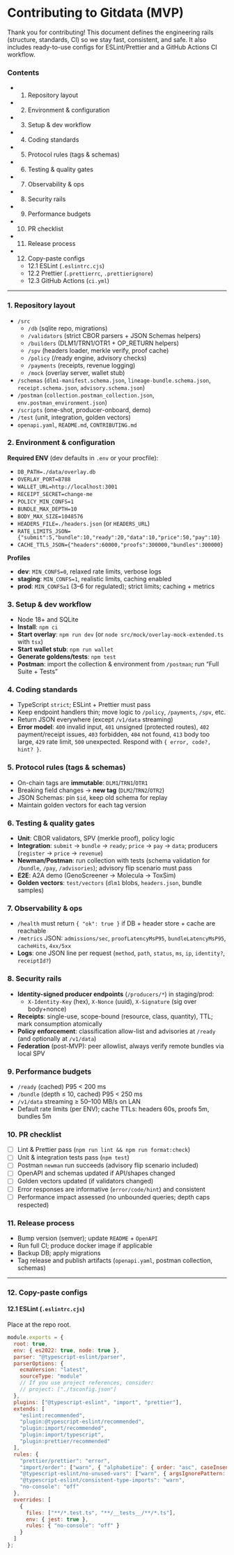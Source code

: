 # Contributing to Gitdata (MVP)

Thank you for contributing! This document defines the engineering rails (structure, standards, CI) so we stay fast, consistent, and safe. It also includes ready-to-use configs for ESLint/Prettier and a GitHub Actions CI workflow.

### Contents
- 1. Repository layout
- 2. Environment & configuration
- 3. Setup & dev workflow
- 4. Coding standards
- 5. Protocol rules (tags & schemas)
- 6. Testing & quality gates
- 7. Observability & ops
- 8. Security rails
- 9. Performance budgets
- 10. PR checklist
- 11. Release process
- 12. Copy-paste configs
  - 12.1 ESLint (`.eslintrc.cjs`)
  - 12.2 Prettier (`.prettierrc`, `.prettierignore`)
  - 12.3 GitHub Actions (`ci.yml`)

---

### 1. Repository layout
- `/src`
  - `/db` (sqlite repo, migrations)
  - `/validators` (strict CBOR parsers + JSON Schemas helpers)
  - `/builders` (DLM1/TRN1/OTR1 + OP_RETURN helpers)
  - `/spv` (headers loader, merkle verify, proof cache)
  - `/policy` (/ready engine, advisory checks)
  - `/payments` (receipts, revenue logging)
  - `/mock` (overlay server, wallet stub)
- `/schemas` (`dlm1-manifest.schema.json`, `lineage-bundle.schema.json`, `receipt.schema.json`, `advisory.schema.json`)
- `/postman` (`collection.postman_collection.json`, `env.postman_environment.json`)
- `/scripts` (one-shot, producer-onboard, demo)
- `/test` (unit, integration, golden vectors)
- `openapi.yaml`, `README.md`, `CONTRIBUTING.md`

### 2. Environment & configuration
**Required ENV** (dev defaults in `.env` or your procfile):
- `DB_PATH=./data/overlay.db`
- `OVERLAY_PORT=8788`
- `WALLET_URL=http://localhost:3001`
- `RECEIPT_SECRET=change-me`
- `POLICY_MIN_CONFS=1`
- `BUNDLE_MAX_DEPTH=10`
- `BODY_MAX_SIZE=1048576`
- `HEADERS_FILE=./headers.json` (or `HEADERS_URL`)
- `RATE_LIMITS_JSON={"submit":5,"bundle":10,"ready":20,"data":10,"price":50,"pay":10}`
- `CACHE_TTLS_JSON={"headers":60000,"proofs":300000,"bundles":300000}`

**Profiles**
- **dev**: `MIN_CONFS=0`, relaxed rate limits, verbose logs
- **staging**: `MIN_CONFS=1`, realistic limits, caching enabled
- **prod**: `MIN_CONFS≥1` (3–6 for regulated); strict limits; caching + metrics

### 3. Setup & dev workflow
- Node 18+ and SQLite
- **Install**: `npm ci`
- **Start overlay**: `npm run dev` (or `node src/mock/overlay-mock-extended.ts` with `tsx`)
- **Start wallet stub**: `npm run wallet`
- **Generate goldens/tests**: `npm test`
- **Postman**: import the collection & environment from `/postman`; run “Full Suite + Tests”

### 4. Coding standards
- TypeScript `strict`; ESLint + Prettier must pass
- Keep endpoint handlers thin; move logic to `/policy`, `/payments`, `/spv`, etc.
- Return JSON everywhere (except `/v1/data` streaming)
- **Error model**: `400` invalid input, `401` unsigned (protected routes), `402` payment/receipt issues, `403` forbidden, `404` not found, `413` body too large, `429` rate limit, `500` unexpected. Respond with `{ error, code?, hint? }`.

### 5. Protocol rules (tags & schemas)
- On-chain tags are **immutable**: `DLM1`/`TRN1`/`OTR1`
- Breaking field changes → **new tag** (`DLM2`/`TRN2`/`OTR2`)
- JSON Schemas: pin `$id`, keep old schema for replay
- Maintain golden vectors for each tag version

### 6. Testing & quality gates
- **Unit**: CBOR validators, SPV (merkle proof), policy logic
- **Integration**: `submit` → `bundle` → `ready`; `price` → `pay` → `data`; producers (`register` → `price` → `revenue`)
- **Newman/Postman**: run collection with tests (schema validation for `/bundle`, `/pay`, `/advisories`); advisory flip scenario must pass
- **E2E**: A2A demo (GenoScreener → Molecula → ToxSim)
- **Golden vectors**: `test/vectors` (`dlm1` blobs, `headers.json`, bundle samples)

### 7. Observability & ops
- `/health` must return `{ "ok": true }` if DB + header store + cache are reachable
- `/metrics` JSON: `admissions/sec`, `proofLatencyMsP95`, `bundleLatencyMsP95`, `cacheHits`, `4xx/5xx`
- **Logs**: one JSON line per request (`method`, `path`, `status`, `ms`, `ip`, `identity?`, `receiptId?`)

### 8. Security rails
- **Identity-signed producer endpoints** (`/producers/*`) in staging/prod:
  - `X-Identity-Key` (hex), `X-Nonce` (uuid), `X-Signature` (sig over body+nonce)
- **Receipts**: single-use, scope-bound (resource, class, quantity), TTL; mark consumption atomically
- **Policy enforcement**: classification allow-list and advisories at `/ready` (and optionally at `/v1/data`)
- **Federation** (post-MVP): peer allowlist, always verify remote bundles via local SPV

### 9. Performance budgets
- `/ready` (cached) P95 < 200 ms
- `/bundle` (depth ≤ 10, cached) P95 < 250 ms
- `/v1/data` streaming ≥ 50–100 MB/s on LAN
- Default rate limits (per ENV); cache TTLs: headers 60s, proofs 5m, bundles 5m

### 10. PR checklist
- [ ] Lint & Prettier pass (`npm run lint && npm run format:check`)
- [ ] Unit & integration tests pass (`npm test`)
- [ ] Postman `newman` run succeeds (advisory flip scenario included)
- [ ] OpenAPI and schemas updated if API/shapes changed
- [ ] Golden vectors updated (if validators changed)
- [ ] Error responses are informative (`error/code/hint`) and consistent
- [ ] Performance impact assessed (no unbounded queries; depth caps respected)

### 11. Release process
- Bump version (semver); update `README` + `OpenAPI`
- Run full CI; produce docker image if applicable
- Backup DB; apply migrations
- Tag release and publish artifacts (`openapi.yaml`, postman collection, schemas)

---

### 12. Copy-paste configs

#### 12.1 ESLint (`.eslintrc.cjs`)
Place at the repo root.
```javascript
module.exports = {
  root: true,
  env: { es2022: true, node: true },
  parser: "@typescript-eslint/parser",
  parserOptions: {
    ecmaVersion: "latest",
    sourceType: "module"
    // If you use project references, consider:
    // project: ["./tsconfig.json"]
  },
  plugins: ["@typescript-eslint", "import", "prettier"],
  extends: [
    "eslint:recommended",
    "plugin:@typescript-eslint/recommended",
    "plugin:import/recommended",
    "plugin:import/typescript",
    "plugin:prettier/recommended"
  ],
  rules: {
    "prettier/prettier": "error",
    "import/order": ["warn", { "alphabetize": { order: "asc", caseInsensitive: true }, "newlines-between": "always" }],
    "@typescript-eslint/no-unused-vars": ["warn", { argsIgnorePattern: "^_", varsIgnorePattern: "^_" }],
    "@typescript-eslint/consistent-type-imports": "warn",
    "no-console": "off"
  },
  overrides: [
    {
      files: ["**/*.test.ts", "**/__tests__/**/*.ts"],
      env: { jest: true },
      rules: { "no-console": "off" }
    }
  ]
};

